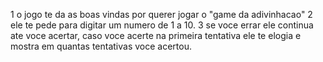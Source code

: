 1 o jogo te da as boas vindas por querer jogar o "game da adivinhacao"
2 ele te pede para digitar um numero de 1 a 10.
3 se voce errar ele continua ate voce acertar, caso voce acerte na primeira tentativa ele te elogia e mostra em quantas tentativas voce acertou.
